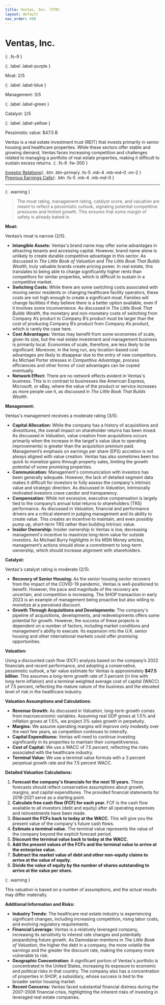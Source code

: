 ```yaml
---
title: Ventas, Inc. (VTR)
layout: default
nav_order: 498
---
```


# Ventas, Inc.
{: .fs-9 }

{: .label .label-purple }

Moat: 2/5

{: .label .label-blue }

Management: 3/5

{: .label .label-green }

Catalyst: 2/5

{: .label .label-yellow }

Pessimistic value: $47.5 B

Ventas is a real estate investment trust (REIT) that invests primarily in senior housing and healthcare properties. While these sectors offer stable and growing demand, Ventas faces increasing competition and challenges related to managing a portfolio of real estate properties, making it difficult to sustain excess returns.
{: .fs-6 .fw-300 }

[Investor Relations](https://www.google.com/search?q=VTR+investor+relations){: .btn .btn-primary .fs-5 .mb-4 .mb-md-0 .mr-2 }
[Previous Earnings Calls](https://discountingcashflows.com/company/VTR/transcripts/){: .btn .fs-5 .mb-4 .mb-md-0 }

---

{: .warning } 
>The moat rating, management rating, catalyst score, and valuation are meant to reflect a pessimistic outlook, signaling potential competitive pressures and limited growth. This ensures that some margin of safety is already baked in.


**Moat:**

Ventas’s moat is narrow (2/5). 

* **Intangible Assets:** Ventas's brand name may offer some advantages in attracting tenants and accessing capital. However, brand name alone is unlikely to create durable competitive advantage in this sector. As discussed in *The Little Book of Valuation* and *The Little Book That Builds Wealth*, truly valuable brands create pricing power.  In real estate, this translates to being able to charge significantly higher rents than competitors for similar properties, which is difficult to sustain in a competitive market.
* **Switching Costs:** While there are some switching costs associated with moving senior residents or changing healthcare facility operators, these costs are not high enough to create a significant moat.  Families will change facilities if they believe there is a better option available, even if it involves some inconvenience. As discussed in *The Little Book That Builds Wealth*, the monetary and non-monetary costs of switching from Company A’s product to Company B’s product must be larger than the cost of producing Company B’s product from Company A’s product, which is rarely the case here.
* **Cost Advantages:** Ventas may benefit from some economies of scale, given its size, but the real estate investment and management business is primarily local. Economies of scale, therefore, are less likely to be significant. Moreover, in the long run, any location-based cost advantages are likely to disappear due to the entry of new competitors. As Michael Porter stresses in *Competitive Advantage*, process efficiencies and other forms of cost advantages can be copied eventually. 
* **Network Effect:** There are no network effects evident in Ventas's business. This is in contrast to businesses like American Express, Microsoft, or eBay, where the value of the product or service increases as more people use it, as discussed in *The Little Book That Builds Wealth*.

**Management:**

Ventas's management receives a moderate rating (3/5). 

* **Capital Allocation:** While the company has a history of acquisitions and divestitures, the overall impact on shareholder returns has been mixed. As discussed in *Valuation*, value creation from acquisitions occurs primarily when the increase in the target's value (due to operating improvements) is greater than the acquisition premium paid.  Management’s emphasis on earnings per share (EPS) accretion is not always aligned with value creation. Ventas has also sometimes been too quick to monetize gains through property sales, limiting the growth potential of some promising properties.
* **Communication:** Management's communication with investors has been generally adequate. However, the lack of detailed segment data makes it difficult for investors to fully assess the company's intrinsic value and strategic direction. As discussed in *Valuation*, intrinsically motivated investors crave candor and transparency.
* **Compensation:** While not excessive, executive compensation is largely tied to the company’s annual total returns to shareholders (TRS) performance. As discussed in *Valuation*, financial and performance drivers are a critical element in judging management and its ability to create value. This creates an incentive to maintain, and even possibly pump up, short-term TRS rather than building intrinsic value.
* **Insider Ownership:**  Insider ownership in Ventas is low, decreasing management's incentive to maximize long-term value for outside investors. As Michael Burry highlights in his MSN Money articles, management’s actions should show a commitment to long-term ownership, which should increase alignment with shareholders.

**Catalyst:**

Ventas's catalyst rating is moderate (2/5).

* **Recovery of Senior Housing:** As the senior housing sector recovers from the impact of the COVID-19 pandemic, Ventas is well-positioned to benefit. However, the pace and magnitude of the recovery are uncertain, and competition is increasing. The SHOP transaction in early 2023 is an example of management being proactive but also willing to monetize at a perceived discount.
* **Growth Through Acquisitions and Developments:** The company's pipeline of acquisitions, developments, and redevelopments offers some potential for growth. However, the success of these projects is dependent on a number of factors, including market conditions and management's ability to execute. Its expansion into the U.K. senior housing and other international markets could offer promising opportunities. 

**Valuation:**

Using a discounted cash flow (DCF) analysis based on the company’s 2022 financials and recent performance, and adopting a conservative, pessimistic outlook, a fair value estimate for Ventas is approximately **$47.5 billion**.  This assumes a long-term growth rate of 3 percent (in line with long-term inflation) and a terminal weighted average cost of capital (WACC) of 7.5 percent, reflecting the mature nature of the business and the elevated level of risk in the healthcare industry.

**Valuation Assumptions and Calculations:**

* **Revenue Growth:** As discussed in *Valuation*, long-term growth comes from macroeconomic variables. Assuming real GDP grows at 1.5% and inflation grows at 1.5%, we project 3% sales growth in perpetuity.
* **Margins:** We assume operating margins will improve only modestly over the next few years, as competition continues to intensify.  
* **Capital Expenditures:**  Ventas will need to continue investing significantly in its properties to maintain their competitiveness. 
* **Cost of Capital:** We use a WACC of 7.5 percent, reflecting the risks associated with the healthcare industry.
* **Terminal Value:** We use a terminal value formula with a 3 percent perpetual growth rate and the 7.5 percent WACC.

**Detailed Valuation Calculations:**

1. **Forecast the company's financials for the next 10 years.** These forecasts should reflect conservative assumptions about growth, margins, and capital expenditures. The provided financial statements for 2018-2021 serve as a starting point.
2. **Calculate free cash flow (FCF) for each year.** FCF is the cash flow available to all investors (debt and equity) after all operating expenses and reinvestments have been made. 
3. **Discount the FCFs back to today at the WACC.**  This will give you the present value of the company's future cash flows.
4. **Estimate a terminal value.** The terminal value represents the value of the company beyond the explicit forecast period.
5. **Discount the terminal value back to today at the WACC.**
6. **Add the present values of the FCFs and the terminal value to arrive at the enterprise value.**
7. **Subtract the market value of debt and other non-equity claims to arrive at the value of equity.**
8. **Divide the value of equity by the number of shares outstanding to arrive at the value per share.**

{: .warning }

This valuation is based on a number of assumptions, and the actual results may differ materially.

**Additional Information and Risks:**

* **Industry Trends:** The healthcare real estate industry is experiencing significant changes, including increasing competition, rising labor costs, and evolving regulatory requirements. 
* **Financial Leverage:** Ventas is a relatively leveraged company, increasing its sensitivity to interest rate changes and potentially jeopardizing future growth. As Damodaran mentions in *The Little Book of Valuation*, the higher the debt in a company, the more volatile the earnings and the greater the discount rate, making the company more vulnerable to risk.
* **Geographic Concentration:** A significant portion of Ventas's portfolio is concentrated in the United States, increasing its exposure to economic and political risks in that country. The company also has a concentration of properties in SHOP, a subsidiary, whose success is tied to the broader senior housing market.
* **Recent Concerns:**  Ventas faced substantial financial distress during the 2007–2008 financial crisis, highlighting the inherent risks of investing in leveraged real estate companies.